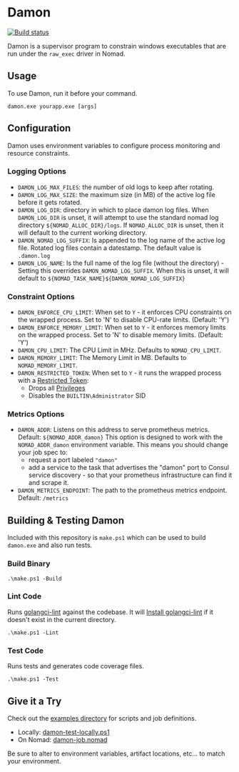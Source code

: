# Damon

[![Build status](https://github.com/rgl/damon/workflows/Build/badge.svg)](https://github.com/rgl/damon/actions?query=workflow%3ABuild)

Damon is a supervisor program to constrain windows executables that are run under the `raw_exec` driver in Nomad.

## Usage

To use Damon, run it before your command.

```
damon.exe yourapp.exe [args]
```

## Configuration

Damon uses environment variables to configure process monitoring and resource constraints.

### Logging Options

- `DAMON_LOG_MAX_FILES`: the number of old logs to keep after rotating.
- `DAMON_LOG_MAX_SIZE`: the maximum size (in MB) of the active log file before it gets rotated.
- `DAMON_LOG_DIR`: directory in which to place damon log files. When `DAMON_LOG_DIR` is unset, it will attempt to use the standard nomad log directory `${NOMAD_ALLOC_DIR}/logs`. If `NOMAD_ALLOC_DIR` is unset, then it will default to the current working directory.
- `DAMON_NOMAD_LOG_SUFFIX`: Is appended to the log name of the active log file. Rotated log files contain a datestamp. The default value is `.damon.log`
- `DAMON_LOG_NAME`: Is the full name of the log file (without the directory) - Setting this overrides `DAMON_NOMAD_LOG_SUFFIX`. When this is unset, it will default to `${NOMAD_TASK_NAME}${DAMON_NOMAD_LOG_SUFFIX}`

### Constraint Options

- `DAMON_ENFORCE_CPU_LIMIT`: When set to `Y` - it enforces CPU constraints on the wrapped process. Set to 'N' to disable CPU-rate limits. (Default: 'Y')
- `DAMON_ENFORCE_MEMORY_LIMIT`: When set to `Y` - it enforces memory limits on the wrapped process. Set to 'N' to disable memory limits. (Default: 'Y')
- `DAMON_CPU_LIMIT`: The CPU Limit in MHz. Defaults to `NOMAD_CPU_LIMIT`.
- `DAMON_MEMORY_LIMIT`: The Memory Limit in MB. Defaults to `NOMAD_MEMORY_LIMIT`.
- `DAMON_RESTRICTED_TOKEN`: When set to `Y` - it runs the wrapped process with a [Restricted Token](https://docs.microsoft.com/en-us/windows/desktop/SecAuthZ/restricted-tokens):
    - Drops all [Privileges](https://docs.microsoft.com/en-us/windows/desktop/secauthz/privileges)
    - Disables the `BUILTIN\Administrator` SID

### Metrics Options

- `DAMON_ADDR`: Listens on this address to serve prometheus metrics. Default: `${NOMAD_ADDR_damon}`
    This option is designed to work with the `NOMAD_ADDR_damon` environment variable.
    This means you should change your job spec to:
    - request a port labeled `"damon"`
    - add a service to the task that advertises the "damon" port to Consul service discovery - so that your prometheus infrastructure can find it and scrape it.
- `DAMON_METRICS_ENDPOINT`: The path to the prometheus metrics endpoint. Default: `/metrics`

## Building & Testing Damon

Included with this repository is `make.ps1` which can be used to build `damon.exe` and also run tests.

### Build Binary

```posh
.\make.ps1 -Build
```

### Lint Code

Runs [golangci-lint](https://github.com/golangci/golangci-lint) against the codebase. It will [Install golangci-lint](https://github.com/golangci/golangci-lint#local-installation) if it doesn't exist in the current directory.

```posh
.\make.ps1 -Lint
```

### Test Code

Runs tests and generates code coverage files.

```posh
.\make.ps1 -Test
```

## Give it a Try

Check out the [examples directory](examples/) for scripts and job definitions.

- Locally: [damon-test-locally.ps1](examples/damon-test-locally.ps1)
- On Nomad: [damon-job.nomad](examples/damon-job.nomad)

Be sure to alter to environment variables, artifact locations, etc... to match your environment.

